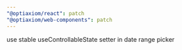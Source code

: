 ```yaml
---
"@optiaxiom/react": patch
"@optiaxiom/web-components": patch
---
```


use stable useControllableState setter in date range picker
